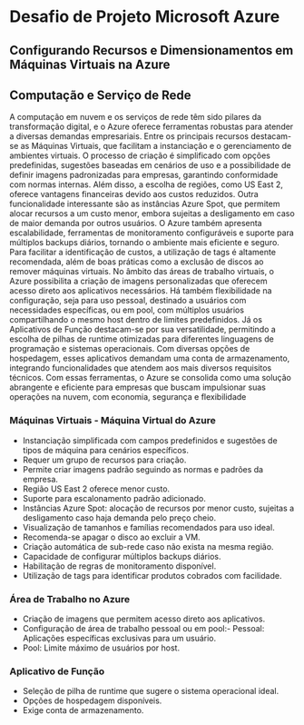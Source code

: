 # Desafio de Projeto Microsoft Azure
## Configurando Recursos e Dimensionamentos em Máquinas Virtuais na Azure

## Computação e Serviço de Rede
A computação em nuvem e os serviços de rede têm sido pilares da transformação digital, e o Azure oferece ferramentas robustas para atender a diversas demandas empresariais. Entre os principais recursos destacam-se as Máquinas Virtuais, que facilitam a instanciação e o gerenciamento de ambientes virtuais. O processo de criação é simplificado com opções predefinidas, sugestões baseadas em cenários de uso e a possibilidade de definir imagens padronizadas para empresas, garantindo conformidade com normas internas. Além disso, a escolha de regiões, como US East 2, oferece vantagens financeiras devido aos custos reduzidos.
Outra funcionalidade interessante são as instâncias Azure Spot, que permitem alocar recursos a um custo menor, embora sujeitas a desligamento em caso de maior demanda por outros usuários. O Azure também apresenta escalabilidade, ferramentas de monitoramento configuráveis e suporte para múltiplos backups diários, tornando o ambiente mais eficiente e seguro. Para facilitar a identificação de custos, a utilização de tags é altamente recomendada, além de boas práticas como a exclusão de discos ao remover máquinas virtuais.
No âmbito das áreas de trabalho virtuais, o Azure possibilita a criação de imagens personalizadas que oferecem acesso direto aos aplicativos necessários. Há também flexibilidade na configuração, seja para uso pessoal, destinado a usuários com necessidades específicas, ou em pool, com múltiplos usuários compartilhando o mesmo host dentro de limites predefinidos.
Já os Aplicativos de Função destacam-se por sua versatilidade, permitindo a escolha de pilhas de runtime otimizadas para diferentes linguagens de programação e sistemas operacionais. Com diversas opções de hospedagem, esses aplicativos demandam uma conta de armazenamento, integrando funcionalidades que atendem aos mais diversos requisitos técnicos.
Com essas ferramentas, o Azure se consolida como uma solução abrangente e eficiente para empresas que buscam impulsionar suas operações na nuvem, com economia, segurança e flexibilidade

### Máquinas Virtuais - Máquina Virtual do Azure
- Instanciação simplificada com campos predefinidos e sugestões de tipos de máquina para cenários específicos.
- Requer um grupo de recursos para criação.
- Permite criar imagens padrão seguindo as normas e padrões da empresa.
- Região US East 2 oferece menor custo.
- Suporte para escalonamento padrão adicionado.
- Instâncias Azure Spot: alocação de recursos por menor custo, sujeitas a desligamento caso haja demanda pelo preço cheio.
- Visualização de tamanhos e famílias recomendados para uso ideal.
- Recomenda-se apagar o disco ao excluir a VM.
- Criação automática de sub-rede caso não exista na mesma região.
- Capacidade de configurar múltiplos backups diários.
- Habilitação de regras de monitoramento disponível.
- Utilização de tags para identificar produtos cobrados com facilidade.

### Área de Trabalho no Azure
- Criação de imagens que permitem acesso direto aos aplicativos.
- Configuração de área de trabalho pessoal ou em pool:- Pessoal: Aplicações específicas exclusivas para um usuário.
- Pool: Limite máximo de usuários por host.


### Aplicativo de Função
- Seleção de pilha de runtime que sugere o sistema operacional ideal.
- Opções de hospedagem disponíveis.
- Exige conta de armazenamento.



